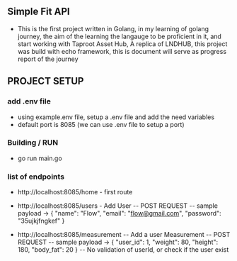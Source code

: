 ## Simple Fit API
- This is the first project written in Golang, in my learning of golang journey, the aim of the learning the langauge to be proficient in it, and start working with Taproot Asset Hub, A replica of LNDHUB, this project was build with echo framework, this is document will serve as progress report of the journey


## PROJECT SETUP

### add .env file
- using example.env file, setup a .env file and add the need variables
- default port is 8085 (we can use .env file to setup a port)

### Building / RUN 
 - go run main.go

 ### list of endpoints
 - http://localhost:8085/home - first route
 - http://localhost:8085/users  - Add User
   -- POST REQUEST
   -- sample payload -> {
  "name": "Flow",
  "email": "flow@gmail.com",
  "password": "35ujkjfngkef"
} 


 - http://localhost:8085/measurement -- Add a user Measurement
   -- POST REQUEST
   -- sample payload -> {
  "user_id": 1,
  "weight": 80,
  "height": 180,
  "body_fat": 20
} 
  -- No validation of userId, or check if the user exist 


